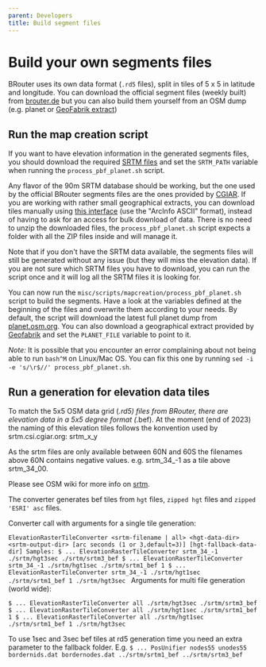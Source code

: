 ```yaml
---
parent: Developers
title: Build segment files
---
```


Build your own segments files
=============================

BRouter uses its own data format (`.rd5` files), split in tiles of 5 x 5
in latitude and longitude. You can download the official segment files (weekly
built) from [brouter.de](http://brouter.de/brouter/segments4/) but you can
also build them yourself from an OSM dump (e.g. planet or [GeoFabrik
extract](https://download.geofabrik.de/))


## Run the map creation script

If you want to have elevation information in the generated segments files, you
should download the required [SRTM
files](https://cgiarcsi.community/data/srtm-90m-digital-elevation-database-v4-1/)
and set the `SRTM_PATH` variable when running the `process_pbf_planet.sh`
script.

Any flavor of the 90m SRTM database should be working, but the one used by the
official BRouter segments files are the ones provided by
[CGIAR](https://cgiarcsi.community/data/srtm-90m-digital-elevation-database-v4-1/).
If you are working with rather small geographical extracts, you can download
tiles manually using [this
interface](https://srtm.csi.cgiar.org/srtmdata/) (use the
"ArcInfo ASCII" format), instead of having to ask for an access for bulk
download of data. There is no need to unzip the downloaded files, the
`process_pbf_planet.sh` script expects a folder with all the ZIP files inside
and will manage it.

Note that if you don't have the SRTM data available, the segments files will
still be generated without any issue (but they will miss the elevation data).
If you are not sure which SRTM files you have to download, you can run the
script once and it will log all the SRTM files it is looking for.

You can now run the `misc/scripts/mapcreation/process_pbf_planet.sh` script to
build the segments. Have a look at the variables defined at the beginning of
the files and overwrite them according to your needs. By default, the script
will download the latest full planet dump from
[planet.osm.org](https://planet.osm.org/). You can also download a
geographical extract provided by [Geofabrik](https://download.geofabrik.de/)
and set the `PLANET_FILE` variable to point to it.

_Note:_ It is possible that you encounter an error complaining about not being
able to run `bash^M` on Linux/Mac OS. You can fix this one by running
`sed -i -e 's/\r$//' process_pbf_planet.sh`.


## Run a generation for elevation data tiles

To match the 5x5 OSM data grid (*.rd5) files from BRouter, there are elevation
data in a 5x5 degree format (*.bef). At the moment (end of 2023) the naming of
this elevation tiles follows the konvention used by srtm.csi.cgiar.org: srtm_x_y

As the srtm files are only available between 60N and 60S the filenames above 60N
contains negative values. e.g. srtm_34_-1 as a tile above srtm_34_00.

Please see OSM wiki for more info on [srtm](https://wiki.openstreetmap.org/wiki/SRTM).

The converter generates bef tiles from `hgt` files, `zipped hgt` files and `zipped 'ESRI' asc` files.

Converter call with arguments for a single tile generation:

`ElevationRasterTileConverter <srtm-filename | all> <hgt-data-dir> <srtm-output-dir> [arc seconds (1 or 3,default=3)] [hgt-fallback-data-dir]
Samples:
$ ... ElevationRasterTileConverter srtm_34_-1 ./srtm/hgt3sec ./srtm/srtm3_bef
$ ... ElevationRasterTileConverter srtm_34_-1 ./srtm/hgt1sec ./srtm/srtm1_bef 1
$ ... ElevationRasterTileConverter srtm_34_-1 ./srtm/hgt1sec ./srtm/srtm1_bef 1 ./srtm/hgt3sec
`
Arguments for multi file generation (world wide):

`$ ... ElevationRasterTileConverter all ./srtm/hgt3sec ./srtm/srtm3_bef
$ ... ElevationRasterTileConverter all ./srtm/hgt1sec ./srtm/srtm1_bef 1
$ ... ElevationRasterTileConverter all ./srtm/hgt1sec ./srtm/srtm1_bef 1 ./srtm/hgt3sec
`

To use 1sec and 3sec bef tiles at rd5 generation time you need an extra parameter to the fallback folder.
E.g.
`$ ... PosUnifier nodes55 unodes55 bordernids.dat bordernodes.dat ../srtm/srtm1_bef ../srtm/srtm3_bef
`
